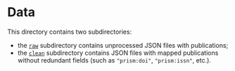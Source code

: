 # Data

This directory contains two subdirectories:

* the [`raw`](raw) subdirectory contains unprocessed JSON files with publications;
* the [`clean`](clean) subdirectory contains JSON files with mapped publications without 
  redundant fields (such as `"prism:doi"`, `"prism:issn"`, etc.).